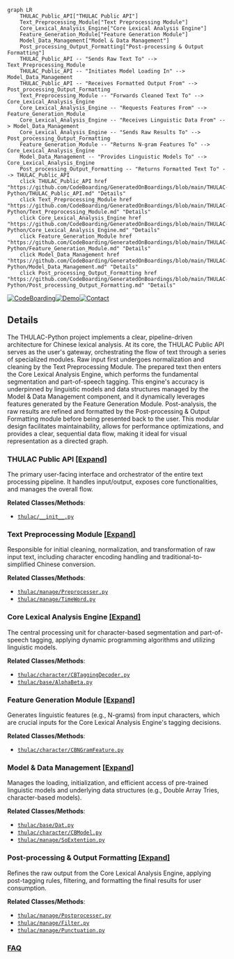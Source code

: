 ```mermaid
graph LR
    THULAC_Public_API["THULAC Public API"]
    Text_Preprocessing_Module["Text Preprocessing Module"]
    Core_Lexical_Analysis_Engine["Core Lexical Analysis Engine"]
    Feature_Generation_Module["Feature Generation Module"]
    Model_Data_Management["Model & Data Management"]
    Post_processing_Output_Formatting["Post-processing & Output Formatting"]
    THULAC_Public_API -- "Sends Raw Text To" --> Text_Preprocessing_Module
    THULAC_Public_API -- "Initiates Model Loading In" --> Model_Data_Management
    THULAC_Public_API -- "Receives Formatted Output From" --> Post_processing_Output_Formatting
    Text_Preprocessing_Module -- "Forwards Cleaned Text To" --> Core_Lexical_Analysis_Engine
    Core_Lexical_Analysis_Engine -- "Requests Features From" --> Feature_Generation_Module
    Core_Lexical_Analysis_Engine -- "Receives Linguistic Data From" --> Model_Data_Management
    Core_Lexical_Analysis_Engine -- "Sends Raw Results To" --> Post_processing_Output_Formatting
    Feature_Generation_Module -- "Returns N-gram Features To" --> Core_Lexical_Analysis_Engine
    Model_Data_Management -- "Provides Linguistic Models To" --> Core_Lexical_Analysis_Engine
    Post_processing_Output_Formatting -- "Returns Formatted Text To" --> THULAC_Public_API
    click THULAC_Public_API href "https://github.com/CodeBoarding/GeneratedOnBoardings/blob/main/THULAC-Python/THULAC_Public_API.md" "Details"
    click Text_Preprocessing_Module href "https://github.com/CodeBoarding/GeneratedOnBoardings/blob/main/THULAC-Python/Text_Preprocessing_Module.md" "Details"
    click Core_Lexical_Analysis_Engine href "https://github.com/CodeBoarding/GeneratedOnBoardings/blob/main/THULAC-Python/Core_Lexical_Analysis_Engine.md" "Details"
    click Feature_Generation_Module href "https://github.com/CodeBoarding/GeneratedOnBoardings/blob/main/THULAC-Python/Feature_Generation_Module.md" "Details"
    click Model_Data_Management href "https://github.com/CodeBoarding/GeneratedOnBoardings/blob/main/THULAC-Python/Model_Data_Management.md" "Details"
    click Post_processing_Output_Formatting href "https://github.com/CodeBoarding/GeneratedOnBoardings/blob/main/THULAC-Python/Post_processing_Output_Formatting.md" "Details"
```

[![CodeBoarding](https://img.shields.io/badge/Generated%20by-CodeBoarding-9cf?style=flat-square)](https://github.com/CodeBoarding/GeneratedOnBoardings)[![Demo](https://img.shields.io/badge/Try%20our-Demo-blue?style=flat-square)](https://www.codeboarding.org/demo)[![Contact](https://img.shields.io/badge/Contact%20us%20-%20contact@codeboarding.org-lightgrey?style=flat-square)](mailto:contact@codeboarding.org)

## Details

The THULAC-Python project implements a clear, pipeline-driven architecture for Chinese lexical analysis. At its core, the THULAC Public API serves as the user's gateway, orchestrating the flow of text through a series of specialized modules. Raw input first undergoes normalization and cleaning by the Text Preprocessing Module. The prepared text then enters the Core Lexical Analysis Engine, which performs the fundamental segmentation and part-of-speech tagging. This engine's accuracy is underpinned by linguistic models and data structures managed by the Model & Data Management component, and it dynamically leverages features generated by the Feature Generation Module. Post-analysis, the raw results are refined and formatted by the Post-processing & Output Formatting module before being presented back to the user. This modular design facilitates maintainability, allows for performance optimizations, and provides a clear, sequential data flow, making it ideal for visual representation as a directed graph.

### THULAC Public API [[Expand]](./THULAC_Public_API.md)
The primary user-facing interface and orchestrator of the entire text processing pipeline. It handles input/output, exposes core functionalities, and manages the overall flow.


**Related Classes/Methods**:

- <a href="https://github.com/thunlp/THULAC-Python/blob/master/thulac/__init__.py" target="_blank" rel="noopener noreferrer">`thulac/__init__.py`</a>


### Text Preprocessing Module [[Expand]](./Text_Preprocessing_Module.md)
Responsible for initial cleaning, normalization, and transformation of raw input text, including character encoding handling and traditional-to-simplified Chinese conversion.


**Related Classes/Methods**:

- <a href="https://github.com/thunlp/THULAC-Python/blob/master/thulac/manage/Preprocesser.py" target="_blank" rel="noopener noreferrer">`thulac/manage/Preprocesser.py`</a>
- <a href="https://github.com/thunlp/THULAC-Python/blob/master/thulac/manage/TimeWord.py" target="_blank" rel="noopener noreferrer">`thulac/manage/TimeWord.py`</a>


### Core Lexical Analysis Engine [[Expand]](./Core_Lexical_Analysis_Engine.md)
The central processing unit for character-based segmentation and part-of-speech tagging, applying dynamic programming algorithms and utilizing linguistic models.


**Related Classes/Methods**:

- <a href="https://github.com/thunlp/THULAC-Python/blob/master/thulac/character/CBTaggingDecoder.py" target="_blank" rel="noopener noreferrer">`thulac/character/CBTaggingDecoder.py`</a>
- <a href="https://github.com/thunlp/THULAC-Python/blob/master/thulac/base/AlphaBeta.py" target="_blank" rel="noopener noreferrer">`thulac/base/AlphaBeta.py`</a>


### Feature Generation Module [[Expand]](./Feature_Generation_Module.md)
Generates linguistic features (e.g., N-grams) from input characters, which are crucial inputs for the Core Lexical Analysis Engine's tagging decisions.


**Related Classes/Methods**:

- <a href="https://github.com/thunlp/THULAC-Python/blob/master/thulac/character/CBNGramFeature.py" target="_blank" rel="noopener noreferrer">`thulac/character/CBNGramFeature.py`</a>


### Model & Data Management [[Expand]](./Model_Data_Management.md)
Manages the loading, initialization, and efficient access of pre-trained linguistic models and underlying data structures (e.g., Double Array Tries, character-based models).


**Related Classes/Methods**:

- <a href="https://github.com/thunlp/THULAC-Python/blob/master/thulac/base/Dat.py" target="_blank" rel="noopener noreferrer">`thulac/base/Dat.py`</a>
- <a href="https://github.com/thunlp/THULAC-Python/blob/master/thulac/character/CBModel.py" target="_blank" rel="noopener noreferrer">`thulac/character/CBModel.py`</a>
- <a href="https://github.com/thunlp/THULAC-Python/blob/master/thulac/manage/SoExtention.py" target="_blank" rel="noopener noreferrer">`thulac/manage/SoExtention.py`</a>


### Post-processing & Output Formatting [[Expand]](./Post_processing_Output_Formatting.md)
Refines the raw output from the Core Lexical Analysis Engine, applying post-tagging rules, filtering, and formatting the final results for user consumption.


**Related Classes/Methods**:

- <a href="https://github.com/thunlp/THULAC-Python/blob/master/thulac/manage/Postprocesser.py" target="_blank" rel="noopener noreferrer">`thulac/manage/Postprocesser.py`</a>
- <a href="https://github.com/thunlp/THULAC-Python/blob/master/thulac/manage/Filter.py" target="_blank" rel="noopener noreferrer">`thulac/manage/Filter.py`</a>
- <a href="https://github.com/thunlp/THULAC-Python/blob/master/thulac/manage/Punctuation.py" target="_blank" rel="noopener noreferrer">`thulac/manage/Punctuation.py`</a>




### [FAQ](https://github.com/CodeBoarding/GeneratedOnBoardings/tree/main?tab=readme-ov-file#faq)